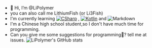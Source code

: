 - 👋 Hi, I’m @LiPolymer
- you can also call me LithiumFish (or Li3Fish)
- I'm currently learning [![CSharp](https://img.shields.io/badge/C%23-239120?style=for-the-badge&logo=c-sharp&logoColor=white)](https://dotnet.microsoft.com/zh-cn/languages/csharp) , [![Kotlin](https://img.shields.io/badge/Kotlin-0095D5?&style=for-the-badge&logo=kotlin&logoColor=white)](https://kotlinlang.org/) and ![Markdown](https://img.shields.io/badge/Markdown-000000?style=for-the-badge&logo=markdown&logoColor=white)
- I'm a Chinese high school student,so I don't have much time for programming.
- Can you give me some suggestions for programming🤔? tell me at issues.
![LiPolymer's GitHub stats](https://github-readme-stats.vercel.app/api?username=LiPolymer&show_icons=true)
